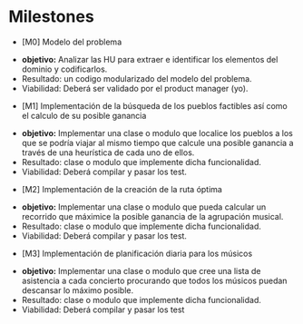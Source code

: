 # Milestones

* [M0] Modelo del problema

 - **objetivo:** Analizar las HU para extraer e identificar los elementos del dominio y codificarlos.
 - Resultado: un codigo modularizado del modelo del problema.
 - Viabilidad: Deberá ser validado por el product manager (yo).

* [M1] Implementación de la búsqueda de los pueblos factibles así como el calculo de su posible ganancia

 - **objetivo:** Implementar una clase o modulo que localice los pueblos a los que se podría viajar al mismo tiempo que calcule una posible ganancia a través de una heurística de cada uno de ellos.
 - Resultado: clase o modulo que implemente dicha funcionalidad.
 - Viabilidad: Deberá compilar y pasar los test.

* [M2] Implementación de la creación de la ruta óptima

 - **objetivo:** Implementar una clase o modulo que pueda calcular un recorrido que máximice la posible ganancia de la agrupación musical.
 - Resultado: clase o modulo que implemente dicha funcionalidad.
 - Viabilidad: Deberá compilar y pasar los test.

* [M3] Implementación de planificación diaria para los músicos

 - **objetivo:** Implementar una clase o modulo que cree una lista de asistencia a cada concierto procurando que todos los músicos puedan descansar lo máximo posible.
 - Resultado: clase o modulo que implemente dicha funcionalidad.
 - Viabilidad: Deberá compilar y pasar los test